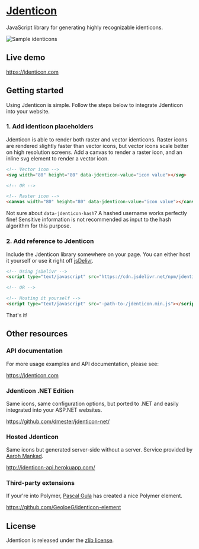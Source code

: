 # [Jdenticon](https://jdenticon.com)
JavaScript library for generating highly recognizable identicons.

![Sample identicons](https://jdenticon.com/hosted/github-samples.png)

## Live demo
https://jdenticon.com

## Getting started
Using Jdenticon is simple. Follow the steps below to integrate Jdenticon into your website.

### 1. Add identicon placeholders
Jdenticon is able to render both raster and vector identicons. Raster icons are rendered 
slightly faster than vector icons, but vector icons scale better on high resolution screens.
Add a canvas to render a raster icon, and an inline svg element to render a vector icon.

```HTML
<!-- Vector icon -->
<svg width="80" height="80" data-jdenticon-value="icon value"></svg>

<!-- OR -->

<!-- Raster icon -->
<canvas width="80" height="80" data-jdenticon-value="icon value"></canvas>
```

Not sure about ```data-jdenticon-hash```? A hashed username works perfectly fine! Sensitive information 
is not recommended as input to the hash algorithm for this purpose.

### 2. Add reference to Jdenticon
Include the Jdenticon library somewhere on your page. You can either host it yourself or 
use it right off [jsDelivr](https://www.jsdelivr.com).

```HTML
<!-- Using jsDelivr -->
<script type="text/javascript" src="https://cdn.jsdelivr.net/npm/jdenticon@1.7.2"></script>

<!-- OR -->

<!-- Hosting it yourself -->
<script type="text/javascript" src="-path-to-/jdenticon.min.js"></script>
```
That's it!

## Other resources
### API documentation
For more usage examples and API documentation, please see:

https://jdenticon.com

### Jdenticon .NET Edition
Same icons, same configuration options, but ported to .NET and easily integrated into your ASP.NET websites.

https://github.com/dmester/jdenticon-net/

### Hosted Jdenticon
Same icons but generated server-side without a server. Service provided by [Aaroh Mankad](https://github.com/aarohmankad).

http://identicon-api.herokuapp.com/

### Third-party extensions
If your're into Polymer, [Pascal Gula](https://github.com/MeTaNoV) has created a nice Polymer element.

https://github.com/GeoloeG/identicon-element

## License
Jdenticon is released under the [zlib license](https://github.com/dmester/jdenticon/blob/master/license.txt).
